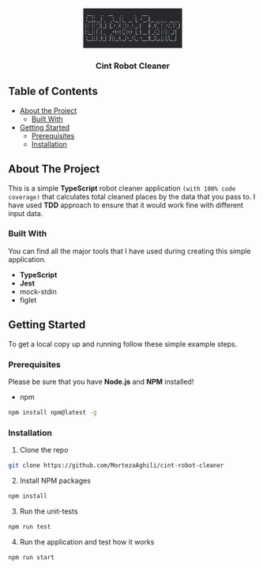 <!-- PROJECT LOGO -->
<br />
<p align="center">
  <a href="https://github.com/MortezaAghili/cint-robot-cleaner">
    <img src="images/logo.png" alt="Logo" width="200" height="80">
  </a>
  <h3 align="center">Cint Robot Cleaner</h3>
</p>



<!-- TABLE OF CONTENTS -->
## Table of Contents

* [About the Project](#about-the-project)
  * [Built With](#built-with)
* [Getting Started](#getting-started)
  * [Prerequisites](#prerequisites)
  * [Installation](#installation)


<!-- ABOUT THE PROJECT -->
## About The Project

This is a simple **TypeScript** robot cleaner application `(with 100% code coverage)` that calculates total cleaned places by the data that you pass to. I have used **TDD** approach to ensure that it would work fine with different input data. 

### Built With
You can find all the major tools that I have used during creating this simple application.
* **TypeScript**
* **Jest**
* mock-stdin
* figlet



<!-- GETTING STARTED -->
## Getting Started
To get a local copy up and running follow these simple example steps.

### Prerequisites

Please be sure that you have **Node.js** and **NPM** installed!
* npm
```sh
npm install npm@latest -g
```

### Installation

1. Clone the repo
```sh
git clone https://github.com/MortezaAghili/cint-robot-cleaner
```
2. Install NPM packages
```sh
npm install
```
3. Run the unit-tests
```sh
npm run test
```
4. Run the application and test how it works
```sh
npm run start
```